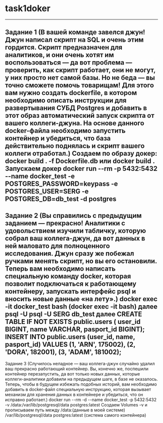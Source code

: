 # task1doker
------------------
Задание 1 
(В вашей команде завелся джун! Джун написал скрипт на SQL и очень этим гордится. Скрипт предназначен для аналитиков, и они очень хотят им воспользоваться — да вот проблема — проверить, как скрипт работает, они не могут, у них просто нет самой базы. Но не беда — вы точно сможете помочь товарищам! Для этого вам нужно создать dockerfile, в котором необходимо описать инструкции для развертывания СУБД Postgres и добавить в этот образ автоматический запуск скрипта от вашего коллеги-джуна. На основе данного docker-файла необходимо запустить контейнер и убедиться, что база действительно поднялась и скрипт вашего коллеги отработал.)
Создаем по образу докер:
docker build . -f Dockerfile.db или docker build .
Запускаем докер
docker run --rm -p 5432:5432 --name docker_test -e POSTGRES_PASSWORD=keypass -e POSTGRES_USER=SERG -e POSTGRES_DB=db_test -d postgres
-----------------
Задание 2 
(Вы справились с предыдущим заданием — прекрасно! Аналитики с удовольствием изучили табличку, которую собрал ваш коллега-джун, да вот данных в ней маловато для полноценного исследования. Джун сразу же побежал ручками менять скрипт, но вы его остановили. Теперь вам необходимо написать специальную команду docker, которая позволит подключаться к работающему контейнеру, запускать интерфейс psql и вносить новые данные «на лету».)
docker exec -it docker_test bash (docker exec -it <container-name> bash)
далее 
psql -U <dataBaseUserName> <dataBaseName>
psql -U SERG db_test
далее
CREATE TABLE IF NOT EXISTS public.users (
    user_id BIGINT,
    name VARCHAR,
    pasport_id BIGINT);
INSERT INTO public.users (user_id, name, pasport_id) VALUES
    (1, 'ARN', 175002),
    (2, 'DORA', 182001),
    (3, 'ADAM', 181002);
--------------------------
Задание 3 
(Случилось неладное — ваш коллега-джун случайно удалил ваш прекрасно работающий контейнер. Вы, конечно же, поспешили контейнер перезапустить, да вот только новых данных, которые коллеги-аналитики добавили на предыдущем шаге, в базе не оказалось. Теперь, чтобы в будущем избежать подобных историй,  вам необходимо добавить в docker-файл специальную инструкцию, которая вызывает механизм для хранения данных в контейнере и убедиться, что он исправно работает.)
docker run --rm -d --name docker_test -p 5432:5432 -v /data:/var/lib/postgresql/data postgres:latest
Создаем Volumes -v и прописываем путь между /data:(данные в моей системе) /var/lib/postgresql/data postgres:latest (система самого контейнера)
